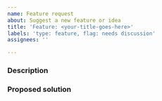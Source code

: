 ```yaml
---
name: Feature request
about: Suggest a new feature or idea
title: 'Feature: <your-title-goes-here>'
labels: 'type: feature, flag: needs discussion'
assignees: ''

---
```


### Description
<!-- A clear and concise description of what the problem is. Ex. I'm always frustrated when [...] -->

### Proposed solution
<!-- A clear and concise description of how this feature should work -->
<!-- If you had multiple approaches please list any alternative solutions or features you've considered. -->

